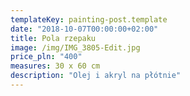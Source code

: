 ```yaml
---
templateKey: painting-post.template
date: "2018-10-07T00:00:00+02:00"
title: Pola rzepaku
image: /img/IMG_3805-Edit.jpg
price_pln: "400"
measures: 30 x 60 cm
description: "Olej i akryl na płótnie"
---
```

